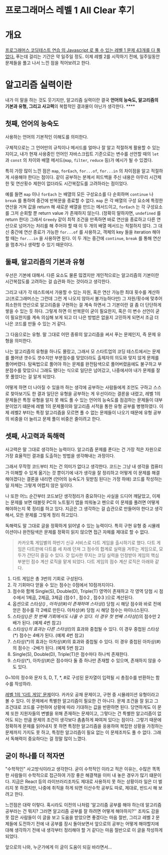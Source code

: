 # 프로그래머스 레벨 1 All Clear 후기

# 개요

[프로그래머스 코딩테스트 연습 의 Javascript 로 풀 수 있는 레벨 1 문제 43개를 다 풀었다.](https://github.com/InseobJeon/solved-algorithm/tree/master/programmers-level1) 푸는데 걸리는 기간은 약 일주일 정도. 이제 레벨 2를 시작하기 전에, 일주일동안 문제들을 풀고 나서 느낀 점을 적어보려고 한다. 

# 알고리즘 실력이란

내가 이 말을 하는 것도 웃기지만, 알고리즘 실력이란 결국 **언어의 능숙도, 알고리즘의 기본과 유형, 그리고 사고력**의 복합적인 결과물이 아닌가 생각한다. **** 

## 첫째, 언어의 능숙도

사용하는 언어의 기본적인 이해도를 의미한다. 

구체적으로는 그 언어만의 규칙이나 메서드를 얼마나 잘 알고 적절하게 활용할 수 있는지이고, 내가 현재 사용중인 언어인 자바스크립트 기준으로는 변수를 선언할 때의 `let` 과 `const` 의 차이와 배열 메서드(`map`, `filter`, `reduce` 등)가 예시가 될 수 있겠다.

특히 가장 많이 느낀 점은 `map`, `forEach`, `for...of`, `for...in` 의 차이점을 알고 적절하게 사용해야 한다는 점이다. 같이 공부하는 분께서 피드백을 주신 내용은 아무리 시간제한 및 연산횟수 제한이 없더라도 시간복잡도를 고려하라는 점이었다. 

예를 들면 `map` 이나 `forEach` 는 배열의 모든 구성요소를 다 순회하며 `continue` 나 `break` 를 통하여 중간에 반복문을 종료할 수 없다. `map` 은 각 배열의 구성 요소에 특정한 연산을 거쳐 값을 return 해 새로운 배열을 만드는 메서드이고, `forEach` 는 각 구성요소를 그저 순회할 뿐 return value 가 존재하지 않는다. (정확히 말하자면, `undefined` 를 return 한다) 그래서 `Greedy` 같이 최적 조건을 만족하면 바로 연산을 종료하고 다른 연산으로 넘어가는 처리를 해 주어야 할 때 이 두 개의 배열 메서드는 적절하지 않다. 그 대신 중간에 연산 종료가 가능한 `for...of` 를 사용하고, 객체의 key 들을 iteration 해야 할 때는 `for...in` 을 사용하면 된다. 이 두 개는 중간에 `continue`, `break` 를 통해 연산을 멈추거나 생략할 수 있기 때문이다. 

## 둘째, 알고리즘의 기본과 유형

우선은 기본에 대해서. 다른 요소도 물론 많겠지만 개인적으로는 알고리즘의 기본이란 시간복잡도를 고려하는 걸 습관화 하는 것이라고 생각한다. 

그리고 내가 각 테스트에서 가용할 수 있는 자원, 혹은 연산 가능한 최대 횟수를 계산하고(프로그래머스는 그런데 그런 게 나오지 않아서 불가능하다만) 그 자원/횟수에 맞추어 최소한의 연산으로 알고리즘을 구현하는 걸 계속 하면서 그 기본이란 걸 좀 더 단단하게 쌓을 수 있는 듯 하다. 그렇게 하면 이 반복문이 굳이 필요한지, 혹은 이 변수 선언이 굳이 필요한지를 계속 의심해 보게 되고 더 나은 방법은 없을지 고민하게 되면서 조금 더 나은 코드를 만들 수 있는 거 같다. 

그 다음으로는 유형. 말 그대로 어떤 종류의 알고리즘을 써서 푸는 문제인지, 즉 문제 유형을 의미한다. 

나는 알고리즘의 유형을 하나도 몰랐고, 그래서 모 스타트업의 코딩 테스트에서는 문제를 풀어낸 갯수도 갯수지만 부분점수를 맞았더라도 출제자의 의도와 맞지 않게 문제를 풀어버렸다. 탐욕법으로 풀어야 하는  문제를 완전탐색으로 풀어버렸음에도 불구하고 부분점수를 맞았으니 그래도 됐다는 식으로 일단은 넘어갔고, 나중에서야 내가 문제를 잘못 풀었다는 걸 알게 되었다. 

어떻게 하면 더 나아질 수 있을까 하는 생각에 공부하는 사람들에게 조언도 구하고 스스로 찾아보기도 한 결과 일단은 유형을 공부하는 게 우선이라는 결론을 내렸고, 레벨 1의 문제들은 특정 유형을 알지 못 해도 풀 수 있는 언어의 능숙도를 점검하는 문제들이 대부분이었기 떄문에 레벨 1의 문제풀이와 알고리즘 서적을 통한 유형 공부를 병행하였다. 이제 레벨2 부터는 특정 알고리즘을 모르면 풀 수 없는 문제들이 나오기 때문에 유형 공부의 비중을 더 늘리고 문제 풀이 비중은 줄이려고 한다. 

## 셋째, 사고력과 독해력

사고력은 말 그대로 생각하는 능력이다. 알고리즘 문제를 푼다는 건 가장 적은 자원으로 가장 효율적인 결과를 도출하는 방법을 생각해내는 과정이다. 

그래서 무작정 코드부터 치는 건 의미가 없다고 생각한다. 코드는 그냥 내 생각을 컴퓨터가 이해할 수 있게 옮기는 것 뿐이기에 내가 생각을 잘 정리하고 어떻게 이 문제를 해결해야겠다는 결론을 내리면 (언어의 능숙도가 뒷받침 된다는 가정 하애) 코드를 작성하는 일 자체는 그렇게 어렵지 않은 일이다.

나 또한 어느 순간부터 코드보단 생각정리가 중요하다는 사실을 드디어 깨달았고, 이제는 문제를 보면 태블릿 PC의 노트필기 앱을 띄워놓고 펜으로 이 문제를 풀려면 어떻게 해야하는지 쭉 정리를 하고 있다. 지금은 그 생각하는 걸 습관으로 만들어야 한다고 생각해서, 모든 문제를 그렇게 정리 하고있다. 

독해력도 말 그대로 글을 정확하게 읽어낼 수 있는 능력이다. 특히 구현 유형 중 시뮬레이션이나 완전탐색은 문제를 정확히 읽지 않으면 접근 자체를 제대로 할 수 없다. 

> 카카오톡 게임별의 하반기 신규 서비스로 다트 게임을 출시하기로 했다. 다트 게임은 다트판에 다트를 세 차례 던져 그 점수의 합계로 실력을 겨루는 게임으로, 모두가 간단히 즐길 수 있다. 갓 입사한 무지는 코딩 실력을 인정받아 게임의 핵심 부분인 점수 계산 로직을 맡게 되었다. 다트 게임의 점수 계산 로직은 아래와 같다.

1. 다트 게임은 총 3번의 기회로 구성된다.
2. 각 기회마다 얻을 수 있는 점수는 0점에서 10점까지이다.
3. 점수와 함께 Single(S), Double(D), Triple(T) 영역이 존재하고 각 영역 당첨 시 점수에서 1제곱, 2제곱, 3제곱 (점수1 , 점수2 , 점수3 )으로 계산된다.
4. 옵션으로 스타상(*) , 아차상(#)이 존재하며 스타상(*) 당첨 시 해당 점수와 바로 전에 얻은 점수를 각 2배로 만든다. 아차상(#) 당첨 시 해당 점수는 마이너스된다.
5. 스타상(*)은 첫 번째 기회에서도 나올 수 있다. 이 경우 첫 번째 스타상(*)의 점수만 2배가 된다. (예제 4번 참고)
6. 스타상(*)의 효과는 다른 스타상(*)의 효과와 중첩될 수 있다. 이 경우 중첩된 스타상(*) 점수는 4배가 된다. (예제 4번 참고)
7. 스타상(*)의 효과는 아차상(#)의 효과와 중첩될 수 있다. 이 경우 중첩된 아차상(#)의 점수는 -2배가 된다. (예제 5번 참고)
8. Single(S), Double(D), Triple(T)은 점수마다 하나씩 존재한다.
9. 스타상(*), 아차상(#)은 점수마다 둘 중 하나만 존재할 수 있으며, 존재하지 않을 수도 있다.

0~10의 정수와 문자 S, D, T, *, #로 구성된 문자열이 입력될 시 총점수를 반환하는 함수를 작성하라.

[레벨 1의 '다트 게임' 문제](https://programmers.co.kr/learn/courses/30/lessons/17682)이다. 카카오 공채 문제이고, 구현 중 시뮬레이션 유형이라고 볼 수 있다. 이 문제에서 특별한 알고리즘이 필요한 건 아니다. 문제 조건을 잘 읽고 그 조건대로 코드를 구현하여 상황에 따라 기대하는 값을 반환하면 된다. 당연하게도 이 문제 또한 지원자들의 변별을 위해 존재하는 문제이고, 그렇다는 건 특별한 알고리즘이 없어도 되는 만큼 문제의 조건이 생각보다 촘촘하게 짜여져 있다는 점이다. 그렇기 때문에 정확하게 문제를 읽어내지 못 하면 특정한 알고리즘을 응용하여 복잡한 상황을 가정하는 문제까지 가지도 못 하고, 특정한 알고리즘이 필요 없는 이 문제조차도 풀 수 없다. 그래서 독해력이 중요하다는 걸 정말 많이 느꼈다.

## 굳이 하나를 더 적자면

"수학적인" 사고방식이라고 생각한다. 굳이 수학적인 이라고 적은 이유는, 수많은 똑똑한 사람들이 수학적으로 접근하여 가장 좋은 해결책을 이미 내 놓은 경우가 많기 떄문이다. 지금은 React 등의 라이브러리조차도 제대로 사용하지 못 하는 상황이라 일은 더 벌리지 못 하겠지만, 나중에 취직을 하게 되면 이산수학 공부도 따로, 제대로, 반드시 해 보려고 한다. 

느낀점은 대략 이렇다. 혹시라도 이전의 나처럼 '알고리즘 공부를 해야 하는데 알고리즘 공부라는 건 뭐지? 그러면 알고리즘 공부를 잘 하려면 어떻게 해야하지?'' 조차도 감을 못 잡은 사람들이 이 글을 보고 도움을 받았으면 좋겠다는 마음 절반, 그리고 레벨 2 문제들에 도전하기 전에 내 공부를 잠시 돌아보면서 앞으로의 공부는 어떻게 해야할지에 대해 생각하기 전에 내 생각부터 정리해야 할 거 같다는 마음 절반으로 이 글을 작성하게 되었다.  

앞으로의 나와, 누군가에게 이 글이 도움이 되길 바라면서...